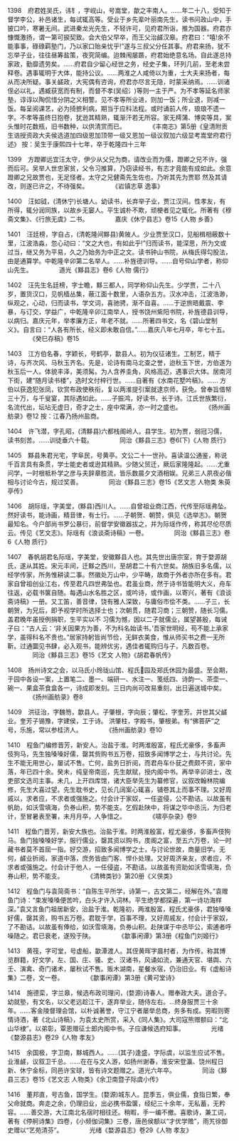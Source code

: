 <!-- { "loadSidebar": true } -->
1398　府君姓吴氏，讳钅，字岘山，号嵩堂，歙之丰南人。……年二十八，受知于督学李公，补邑诸生，每试辄高等。受业于乡先辈叶丽南先生，读书问政山中，手披口吟，寒暑无间。武进秦龙光先生，不轻许可，见府君所诣，推为国器。府君亦慷慨激扬，谓一第可捩契致。会大伯父早卒，而王父治鹾汉皋。府君曰：“嘻!余不能事事，碌碌羁塾门，乃以家口贻亲忧乎!”遂与三叔父分任其事。府君来扬，犹不忘举子业，往往昼筹盐策，夜究简编。迨棘闱屡踬，府君始绝意名场。自此遂总持家政，勤靡遗劳矣。……府君自少留心经世之务，经史子集，环列几前，至老未尝释卷。遇事辄明于大体，能持公议。……两淮之人咸倚以为重，士大夫来扬者，每从而决所疑。事关鹾政，大宪偶有咨询，府君亦尽言无隐，时蒙采纳焉。……训诸侄必以礼，遇臧获宽而有制，而督不孝(吴绍氵)等则一主于严。为不孝等延名师家塾，谆谆以陶侃惜分阴之义相警。见不孝等所业进，则加一饭；所业退，则减一饭。每呈阅课艺，必为掎摭利病，期当于应科法程。或时诵前人传，琅琅不遗一字。不孝等虽终日抱卷，犹逊其精熟，辄渐汗若无所容。家无樗蒲、博奕等具，案头惟时花数瓶，旧书数种，以供清赏而已。
　　　　《丰南志》第5册《皇清附贡生诰授资政大夫侯选道加四级恩加顶带一级又恩加一级议叙加六级显考嵩堂府君行述》
按：吴生于康熙四十七年，卒于乾隆四十三年

1399　方蹬卿远宜汪太守，伊少从父兄为商，请改业而为儒，蹬卿之兄不许，强而后可。吴举人世忠家贫，父令习推算，乃窃读经书，有志才竟能有成如此。余意蹬卿之兄故贾也，无足怪者。太守之兄健斋先生佐也，乃听其先为贾耶 然及其请改，则遂已许之，不待强矣。
　　　　《岩镇志草 逸事》

1400　汪如钺，(清休宁)长塘人。幼读书，长弃举子业，贾江汉间。性孝友，有所得，辄分润同族，以故乡无窭人。平生诚朴不欺，顽梗者见之辄化。所著有《穆斋文集》、《行旅无虞》二书。
　　　　嘉庆《休宁县志》卷15《人物 乡善》

1401　汪廷榜，字自占，(清乾隆间黟县)黄陂人。少业贾至汉口，见船楫相蔽数十里，江波浩淼，忽心动曰：“文之大也，有如此乎!”归而读书，能深思，所为文或过当，继又务为平易，久之乃始务为中正之文。读书钟山书院，从梅氏得勾股法，由是通算学。中乾隆辛卯第二名举人。……补旌德训导。……自号仰山学者，称仰山先生。
　　　　道光《黟县志》卷6《人物 儒行》

1402　汪先生名廷榜，字士瞻，黟三都人，同学称仰山先生。少学贾，二十八岁，置货汉口，见帆樯丛集，蔽江面十数里，人语杂五方。汉水冲击，江波浩渺，纵观之，心动，归而读书，学文词，喜驰骋，渐不自喜。……于逆旅晤戴震、李暴，与订交，学益广，中乾隆辛卯江南举人，授书饶州紫阳书院，补旌德县训导，以病归。嘉庆元年，举孝廉方正，年老不就。……所著四书文，名《碧山堂制义》。自言曰：“人各有所长，经义即未敢自信。”……嘉庆八年七月卒，年七十五。
　　　　《癸巳存稿》卷15

1403　江方伯名春，字颖长，号鹤亭，歙县人。初为仪征诸生。工制艺，精于诗，与齐次风、马秋玉齐名。先是，论诗有南马北查之誉，迨秋玉下世，方伯遂为秋玉后一人。体貌丰泽，美须髯。为人含养圭角，风格高迈，遇事识大体。居南河下街，建“随月读书楼”，选时文付梓行世。……自著有《水南花墅吟稿》。……
方伯以获逸犯张凤，钦赏布政使秩衔，复以两淮提引案就逮京师，获免。曾奉旨借帑三十万，与千叟宴，其际遇如此。……子振鸿，好读书，长于诗。江氏世族繁衍，名流代出，坛坫无虚日，奇才之士，座中常满，亦一时之盛也。
　　　　《扬州画舫录》卷12
按：江春乃扬州盐商。

1404　许飞潜，字孔昭，(清黟县)六都栈阁岭人。县学生。初为贾，弱冠习儒，读书刻苦。……训徒垂六十载。
　　　　同治《黟县三志》卷6(下)《人物 质行》

1405　黟县朱君光宅，字阜民，号黄亭。文公二十一世孙。喜读温公通鉴，称说千百言具有条贯，学士能史者或逊其精熟。少随父贸迁，厥后家隆隆起。……尤重问学，一时根柢朴学之彦与夫辞章胜流，皆乐数晨夕文酒相娱。兄弟三人夙夜必偕相与讨论今古，规过奖善。
　　　　同治《黟县三志》卷15《艺文志 人物类 朱萸亭传》

1406　胡际瑶，字美堂，(黟县)西川人。……自曾祖业商江西，代传至际瑶弗坠。然好读书，能诗画，精音律，有士行。……子朝贺、朝赞，俱见《选举志》。朝贺最知名。今户部尚书罗公暴衍，前督学安徽器拔之，并为际瑶作传，称其尽伦尽质云。传见《艺文志》。际瑶有《浪谈斋诗稿》一卷。
　　　　同治《黟县三志》卷6《人物 质行》

1407　春帆胡君名际瑶，字美堂，安徽黟县人也。其先世出唐宗室，育于婺源胡氏，遂从其姓。宋元丰间，迁黟之西川，至胡君二十有六世矣。胡族旧多名儒，以经学传家，所务惟耕读二事。然徽处万山中，少平畴，故商于外者亦所在多有。君家自曾祖创业江右，传至君凡四世弗坠也。君虽业商，然于诗书皆能明大义，舟车往返，必载书箧自随。每遇山水名胜之区，或吟诗，或作画，以寄兴，著有《浪谈斋诗稿》一册。又工笛，善音律，饶有雅人深致，与庸俗市侩不类。……子三，长朝贺，为兄后，即予视学时所选择士也；次朝贯，随君习商；三朝赞，随长习儒。盖君晚年虽授例捐职，生平实以不 习儒为憾，因以二子就儒业，属望甚殷，每诫子曰：“古人云：‘非关因果方为善，不为科名始读书。’吾家世明经，苟不能上承家学，虽得科名不贵也。”居家持躬皆尚节俭，无鲜衣美食，惟从师买书之费一无所靳。过通圜见书肆，必入观书，能辨优劣，遇佳者辄购归与子，凡数百卷。
　　　　同治《黟县三志》卷15《艺文 人物》《胡君春帆传》

1408　扬州诗文之会，以马氏小玲珑山馆、程氏园及郑氏休园为最盛。至会期，于园中各设一案，上置笔二、墨一、端研一、水注一、笺纸四、诗韵一、茶壶一、碗一、果盒茶食盒各一，诗成即发刻。三日内尚可改易重刻，出日遍送城中矣。
　　　　《扬州画舫录》卷8

1409　洪征治，字魏笏，歙县人。子肇根，字向辰；肇松，字奎芳。并世其父鹾业。奎芳子锡豫，字建侯，工于诗。
洪肇柱，字殿书，肇根弟。有“佛菩萨”之号，乐施，常以参桂济人。
　　　　《扬州画舫录》卷10

1410　程鱼门编修晋芳，新安人。治盐于淮。时两淮殷富，程氏尤豪侈，多畜声伎狗马，先生独嗓嗓好儒，罄其赀购书五万卷，招致多闻博学之士，与共讨论。先生不能无用世心，屡试不售。亡何，盐务日折阅，而君舟车仆莸之费颇不资，家中落，年已四十余。癸未，纯皇帝南巡，先生献赋，授内阁中书。再举辛卯进士，改吏部文选司主事。未几，上开四库馆，诸大臣举先生为纂修官，议叙改翰林院编修，先生大喜过望。先生耽书史，见长几阔案心辄喜，铺卷其上而事不理。又好周戚以，求者应，不求者或强施之。付会计于家奴，一任盗侵，公不勘诘。以故虽有帆助，如沃雪填海，负券山积，势不能支。乞假赴陕中，将谋之毕中丞沅，为归老计，至冒暑表至署，未月月卒，人争惜之。
　　　　《啸亭杂录》卷9

1411　程鱼门晋芳，新安大族也。治盐于淮。时两淮殷富，程尤豪侈，多畜声伎狗马。鱼门独嗓嗓好学，服行儒业，罄其资以购书，庋阁之富，至五六万卷，论一时藏书者莫不首屈一指。好交游，招致多闻博学之士，与讨论世故，商量旧学。无何，鹾业折阅，家道中落，庶务皆由门客、悍仆处理。又好周济亲友，求者应，不求者或强施之。付会计于他人，一任侵盗，不勘诘。以故虽有资助如沃雪填海，负券山积，势不能支。
　　　　《清稗类钞》第20册《义侠类》

1412　程鱼门与袁简斋书：“自陈生平所学，诗第一，古文第二，经解在外。”袁赠鱼门诗：“束发嗓嗓便苦吟，白头才许入词林。平生绝学都探遍，第一诗功海样深。”袁又言鱼门祖居新安，治盐于淮。乾隆初，两淮殷富，程氏尤豪侈，君独嗓嗓好儒，罄其资，购书五万卷。君耽于学，百事不理，又好周戚友，付会计于家奴，了不勘诘。以故虽有俸给，如沃雪填海，负券山积。赴陕谋于中丞毕公，索逋者呼噪随之。君已衰老，遂殁于陕。
　　　　《歙事闲谭》第3册《程鱼门刘姬行》

1413　黄筏，字可堂，号虚船，歙潭渡人。其侄黄晖字晨村者，为作传。称其博览群籍，好文学，左、国、庄、骚、史、汉诸书，风诵如流，兼通天官、堪舆、六壬、演禽、奇门诸术，屡秋试不售。贩木湖南，星餐水宿，仍治旧业。有《虚船诗集》二卷，文一卷。
　　　　《歙事闲谭》第3册《黄可堂诗》

1414　施德栾，字兰皋，候选布政司理问，(婺源)诗春人。赠奉政大夫。道合子。幼就塾，有文名，以父老远趁江干，遂弃举业，随侍左右。…终身服贾三十余年。……客金陵督理会馆，以朴诚著誉，守江宁者屡举总商，务多有成。劳暇则寄情诗酒，著《北山诗稿》，为袁太史所赏，采入《同人集》。大司寇熊赠额曰：“北山华棣”。以弟彰，覃恩赠征士郎内阁中书。子应谦候选府知事。
　　　　光绪《婺源县志》卷29《人物 孝友》

1415　余国极，字卫南，黟城西人。……(其子)逢盛，字际虞，以监生应试不售。业淮鹾，议叙卫千总。……在在与文人游，如扬州谢春，淮安宋登瀛、饶州程日新、休宁金标，同邑许宝球，皆有诗文题赠之。道光六年卒。
　　　　同治《黟县三志》卷15《艺文志 人物类》《余卫南暨子际虞小传》

1416　董邦直，号古鱼，国学生。(婺源)城东人。昆季五，俱业儒，食指日繁，奉父命就商。奔走之余，仍理旧业，出必携书盈箧，经纪三十余年，无私蓄，无矜容。……善交游，大江南北名宿时相往还。稍暇，手一编不撤。喜歌诗，兼工词，著有《停舸诗集》四卷，《小频伽词集》三卷，唐邑侯额以“才优学赡”，雨艽徐御史赠以“艺苑清芬”。
　　　　光绪《婺源县志》卷29《人物 孝友》


